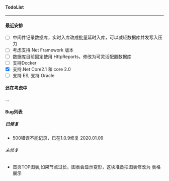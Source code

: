 ﻿
#### TodoList   
------
 
 
 #### 最近安排

- [ ] 中间件记录数据库，实时入库改成批量延时入库，可以减轻数据库并发写入压力
- [ ] 考虑支持.Net Framework 版本
- [ ] 数据库目前固定使用 HttpReports，修改为可灵活配置数据库
- [ ] 支持Docker
- [x] 支持.Net Core2.1 和 core 2.0
- [ ] 支持 ES, 支持 Oracle

#### 还在考虑中 
...



#### Bug列表

##### 已修复

- 500错误不能记录，已在1.0.9修复  2020.01.09


###### 未修复

- 首页TOP图表,如果节点过长，图表会显示变形，这块准备把图表修改为 表格展示